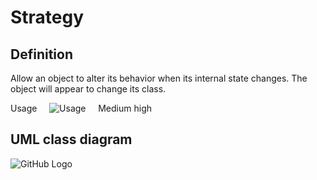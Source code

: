 # Strategy

## Definition

Allow an object to alter its behavior when its internal state changes. The object will appear to change its class.

Usage     ![Usage](../../../docs/Pictures/Usage4.png)     Medium high

## UML class diagram

![GitHub Logo](../../../docs/Pictures/DesignPatterns/strategy.gif)
